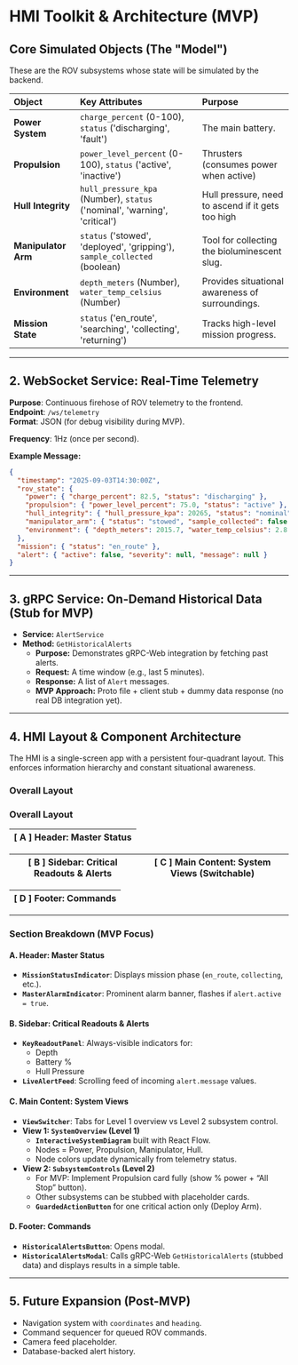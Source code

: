 # HMI Toolkit & Architecture (MVP)


## Core Simulated Objects (The "Model")

These are the ROV subsystems whose state will be simulated by the backend.

| Object              | Key Attributes                                            | Purpose                                                    |
| :------------------ | :-------------------------------------------------------- | :--------------------------------------------------------- |
| **Power System**    | `charge_percent` (0-100), `status` ('discharging', 'fault') | The main battery. |
| **Propulsion**      | `power_level_percent` (0-100), `status` ('active', 'inactive') | Thrusters (consumes power when active) |
| **Hull Integrity**  | `hull_pressure_kpa` (Number), `status` ('nominal', 'warning', 'critical') | Hull pressure, need to ascend if it gets too high |
| **Manipulator Arm** | `status` ('stowed', 'deployed', 'gripping'), `sample_collected` (boolean) | Tool for collecting the bioluminescent slug. |
| **Environment**     | `depth_meters` (Number), `water_temp_celsius` (Number) | Provides situational awareness of surroundings. |
| **Mission State**   | `status` ('en_route', 'searching', 'collecting', 'returning') | Tracks high-level mission progress. |

---

## 2. WebSocket Service: Real-Time Telemetry

**Purpose**: Continuous firehose of ROV telemetry to the frontend.  
**Endpoint**: `/ws/telemetry`  
**Format**: JSON (for debug visibility during MVP).  

**Frequency**: 1Hz (once per second).  

**Example Message:**

```json
{
  "timestamp": "2025-09-03T14:30:00Z",
  "rov_state": {
    "power": { "charge_percent": 82.5, "status": "discharging" },
    "propulsion": { "power_level_percent": 75.0, "status": "active" },
    "hull_integrity": { "hull_pressure_kpa": 20265, "status": "nominal" },
    "manipulator_arm": { "status": "stowed", "sample_collected": false },
    "environment": { "depth_meters": 2015.7, "water_temp_celsius": 2.8 }
  },
  "mission": { "status": "en_route" },
  "alert": { "active": false, "severity": null, "message": null }
}

```

--- 


## 3. gRPC Service: On-Demand Historical Data (Stub for MVP)

- **Service:** `AlertService`  
- **Method:** `GetHistoricalAlerts`  
  - **Purpose:** Demonstrates gRPC-Web integration by fetching past alerts.  
  - **Request:** A time window (e.g., last 5 minutes).  
  - **Response:** A list of `Alert` messages.  
  - **MVP Approach:** Proto file + client stub + dummy data response (no real DB integration yet).  

---

## 4. HMI Layout & Component Architecture

The HMI is a single-screen app with a persistent four-quadrant layout. This enforces information hierarchy and constant situational awareness.

### Overall Layout
### Overall Layout

| [ A ] Header: Master Status |
|-----------------------------|

| [ B ] Sidebar: Critical Readouts & Alerts | [ C ] Main Content: System Views (Switchable) |
|-------------------------------------------|-----------------------------------------------|

| [ D ] Footer: Commands |
|------------------------|
---

### Section Breakdown (MVP Focus)

#### A. Header: Master Status
- **`MissionStatusIndicator`**: Displays mission phase (`en_route`, `collecting`, etc.).  
- **`MasterAlarmIndicator`**: Prominent alarm banner, flashes if `alert.active = true`.  

#### B. Sidebar: Critical Readouts & Alerts
- **`KeyReadoutPanel`**: Always-visible indicators for:  
  - Depth  
  - Battery %  
  - Hull Pressure  
- **`LiveAlertFeed`**: Scrolling feed of incoming `alert.message` values.  

#### C. Main Content: System Views
- **`ViewSwitcher`**: Tabs for Level 1 overview vs Level 2 subsystem control.  
- **View 1: `SystemOverview` (Level 1)**  
  - **`InteractiveSystemDiagram`** built with React Flow.  
  - Nodes = Power, Propulsion, Manipulator, Hull.  
  - Node colors update dynamically from telemetry status.  
- **View 2: `SubsystemControls` (Level 2)**  
  - For MVP: Implement Propulsion card fully (show % power + “All Stop” button).  
  - Other subsystems can be stubbed with placeholder cards.  
  - **`GuardedActionButton`** for one critical action only (Deploy Arm).  

#### D. Footer: Commands
- **`HistoricalAlertsButton`**: Opens modal.  
- **`HistoricalAlertsModal`**: Calls gRPC-Web `GetHistoricalAlerts` (stubbed data) and displays results in a simple table.  

---

## 5. Future Expansion (Post-MVP)
- Navigation system with `coordinates` and `heading`.  
- Command sequencer for queued ROV commands.  
- Camera feed placeholder.  
- Database-backed alert history.  
